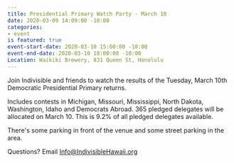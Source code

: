```yaml
---
title: Presidential Primary Watch Party - March 10
date: 2020-03-09 14:09:00 -10:00
categories:
- event
is featured: true
event-start-date: 2020-03-10 15:00:00 -10:00
event-end-date: 2020-03-10 18:00:00 -10:00
Location: Waikiki Brewery, 831 Queen St, Honolulu
---
```


Join Indivisible and friends to watch the results of the Tuesday, March 10th Democratic Presidential Primary returns.

Includes contests in Michigan, Missouri, Mississippi, North Dakota, Washington, Idaho and Democrats Abroad. 365 pledged delegates will be allocated on March 10. This is 9.2% of all pledged delegates available.

There's some parking in front of the venue and some street parking in the area.

Questions? Email Info@IndivisibleHawaii.org